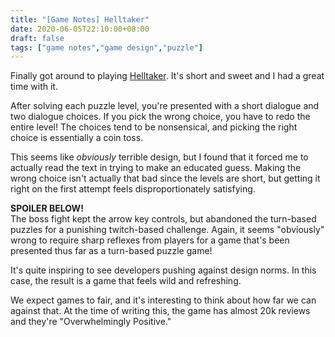 ```yaml
---
title: "[Game Notes] Helltaker"
date: 2020-06-05T22:10:00+08:00
draft: false
tags: ["game notes","game design","puzzle"]
---
```

Finally got around to playing [Helltaker](https://store.steampowered.com/app/1289310/Helltaker/). It's short and sweet and I had a great time with it.

After solving each puzzle level, you're presented with a short dialogue and two dialogue choices. If you pick the wrong choice, you have to redo the entire level! The choices tend to be nonsensical, and picking the right choice is essentially a coin toss.

This seems like *obviously* terrible design, but I found that it forced me to actually read the text in trying to make an educated guess. Making the wrong choice isn't actually that bad since the levels are short, but getting it right on the first attempt feels disproportionately satisfying.


**SPOILER BELOW!**  
The boss fight kept the arrow key controls, but abandoned the turn-based puzzles for a punishing twitch-based challenge. Again, it seems "obviously" wrong to require sharp reflexes from players for a game that's been presented thus far as a turn-based puzzle game!

It's quite inspiring to see developers pushing against design norms. In this case, the result is a game that feels wild and refreshing. 

We expect games to fair, and it's interesting to think about how far we can against that. At the time of writing this, the game has almost 20k reviews and they're "Overwhelmingly Positive."
